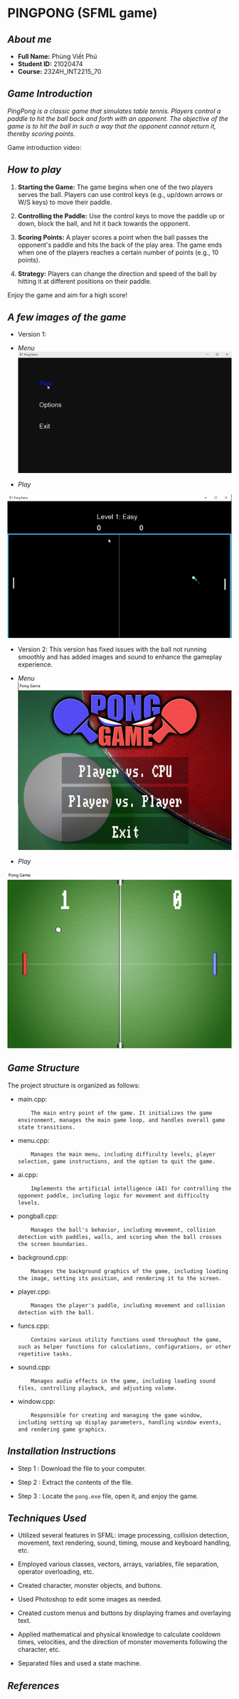 # PINGPONG (SFML game)

## ***About me***

- **Full Name:** Phùng Viết Phú
- **Student ID:** 21020474
- **Course:** 2324H_INT2215_70

## ***Game Introduction***

*PingPong is a classic game that simulates table tennis. Players control a paddle to hit the ball back and forth with an opponent. The objective of the game is to hit the ball in such a way that the opponent cannot return it, thereby scoring points.*

Game introduction video:

## ***How to play***

1. **Starting the Game:** The game begins when one of the two players serves the ball. Players can use control keys (e.g., up/down arrows or W/S keys) to move their paddle.

2. **Controlling the Paddle:** Use the control keys to move the paddle up or down, block the ball, and hit it back towards the opponent.

3. **Scoring Points:** A player scores a point when the ball passes the opponent's paddle and hits the back of the play area. The game ends when one of the players reaches a certain number of points (e.g., 10 points).

4. **Strategy:** Players can change the direction and speed of the ball by hitting it at different positions on their paddle.

Enjoy the game and aim for a high score!

## ***A few images of the game***

- Version 1:
- *Menu*
![](imageReview/menu_ver1.png)

- *Play*

![](imageReview/play_ver1.png)

- Version 2: This version has fixed issues with the ball not running smoothly and has added images and sound to enhance the gameplay experience.

- *Menu*
![](imageReview/menu_ver2.png)

- *Play*

![](imageReview/play_ver2.png)

## ***Game Structure***

The project structure is organized as follows:

- main.cpp:
  
          The main entry point of the game. It initializes the game environment, manages the main game loop, and handles overall game state transitions.

- menu.cpp:
  
          Manages the main menu, including difficulty levels, player selection, game instructions, and the option to quit the game.
- ai.cpp:

          Implements the artificial intelligence (AI) for controlling the opponent paddle, including logic for movement and difficulty levels.

- pongball.cpp:

          Manages the ball's behavior, including movement, collision detection with paddles, walls, and scoring when the ball crosses the screen boundaries.

- background.cpp:

          Manages the background graphics of the game, including loading the image, setting its position, and rendering it to the screen.

- player.cpp:

          Manages the player's paddle, including movement and collision detection with the ball.

- funcs.cpp:

          Contains various utility functions used throughout the game, such as helper functions for calculations, configurations, or other repetitive tasks.

- sound.cpp:

          Manages audio effects in the game, including loading sound files, controlling playback, and adjusting volume.

- window.cpp:

          Responsible for creating and managing the game window, including setting up display parameters, handling window events, and rendering game graphics.        
        


## ***Installation Instructions***

- Step 1 :  Download the file to your computer.

- Step 2 : Extract the contents of the file.

- Step 3 : Locate the `pong.exe` file, open it, and enjoy the game.

## ***Techniques Used***

 - Utilized several features in SFML: image processing, collision detection, movement, text rendering, sound, timing, mouse and keyboard handling, etc.

 - Employed various classes, vectors, arrays, variables, file separation, operator overloading, etc.

 - Created character, monster objects, and buttons.

 - Used Photoshop to edit some images as needed.

 - Created custom menus and buttons by displaying frames and overlaying text.

 - Applied mathematical and physical knowledge to calculate cooldown times, velocities, and the direction of monster movements following the character, etc.

 - Separated files and used a state machine.


## ***References***

